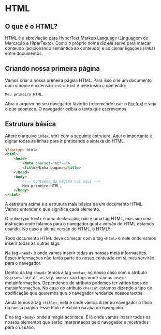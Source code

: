 HTML
==========

O que é o HTML?
----------

HTML é a abreviação para HyperText Markup Language (Linguagem de Marcação e HiperTexto). Como o próprio nome diz ela serve para marcar conteudo (adicionando semântica ao conteudo) e adicionar ligações (*links*) entre documentos.


Criando nossa primeira página
----------

Vamos criar a nossa primeira página HTML. Para isso crie um documento com o nome e extensão `index.html` e nele insira o conteúdo:

```html
Meu primeiro HTML.
```

Abra o arquivo no seu navegador favorito (recomendo usar o [Firefox](https://www.mozilla.org/firefox/)) e veja o que acontece. O navegador exibiu o texto que escrevemos.


Estrutura básica
----------

Altere o arquivo `index.html` com a seguinte estrutura. Aqui o importante é digitar todas as linhas para ir praticando a sintaxe do HTML.

```html
<!doctype html>
<html>
    <head>
        <meta charset="utf-8">
        <title>Minha página</title>
    </head>
    <body>
        <!-- Conteúdo da página vai aqui -->
        Meu primeiro HTML.
    </body>
</html>
```

A estrutura acima é a estrutura mais básica de um documento HTML. Vamos entender o que significa cada elemento.


O `<!doctype html>` é uma declaração, não é uma tag HTML, mas sim uma instrução onde falamos para o navegador qual a versão do HTML estamos usando. No caso a última versão do HTML, o HTML5.

Todo documento HTML deve começar com a tag `<html>` é nele onde vamos inserir todas as outras tags.

Na tag `<head>` é onde vamos inserir todas as nossas meta informações. Esses informações não farão parte do nosso conteúdo em si, mas servirão para o navegador.

Dentro da tag `<head>` temos a tag `<meta>`, no nosso caso com o atributo `charset="utf-8"`, as tags `<meta>` são tags onde vamos inserir metainformações. Dependendo do atributo podemos ter vários tipos de metainformações. No caso do atributo `charset` estamos dizendo o tipo de codificação que queremos que o navegador renderize nossos textos.

Ainda temos a tag `<title>`, nela é onde vamos dizer ao navegador o título da nossa página. Esse título é exibido na aba do navegador.

É na tag `<body>` onde a magia acontece. É lá onde vamos inserir todos os nossos elementos que serão interpretados pelo navegador e mostrados para o usuário.
